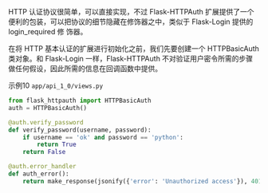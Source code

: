 HTTP 认证协议很简单，可以直接实现，不过 Flask-HTTPAuth 扩展提供了一个便利的包装，可以把协议的细节隐藏在修饰器之中，类似于 Flask-Login 提供的 login_required 修
饰器。

在将 HTTP 基本认证的扩展进行初始化之前，我们先要创建一个 HTTPBasicAuth 类对象。和 Flask-Login 一样，Flask-HTTPAuth 不对验证用户密令所需的步骤做任何假设，因此所需的信息在回调函数中提供。

示例10 `app/api_1_0/views.py`

```python
from flask_httpauth import HTTPBasicAuth
auth = HTTPBasicAuth()

@auth.verify_password
def verify_password(username, password):
    if username == 'ok' and password == 'python':
        return True
    return False

@auth.error_handler
def auth_error():
    return make_response(jsonify({'error': 'Unauthorized access'}), 401)
